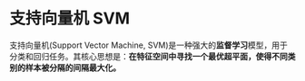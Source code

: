 # 支持向量机 SVM

支持向量机(Support Vector Machine, SVM)是一种强大的**监督学习**模型，用于分类和回归任务。其核心思想是：**在特征空间中寻找一个最优超平面，使得不同类别的样本被分隔的间隔最大化。**
